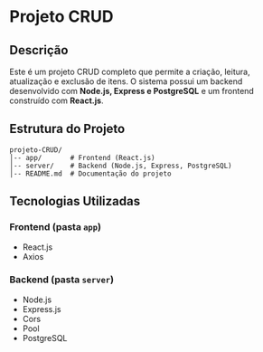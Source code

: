 # Projeto CRUD

## Descrição
Este é um projeto CRUD completo que permite a criação, leitura, atualização e exclusão de itens. O sistema possui um backend desenvolvido com **Node.js, Express e PostgreSQL** e um frontend construído com **React.js**.

## Estrutura do Projeto
```
projeto-CRUD/
│-- app/       # Frontend (React.js)
│-- server/    # Backend (Node.js, Express, PostgreSQL)
│-- README.md  # Documentação do projeto
```

## Tecnologias Utilizadas
### Frontend (pasta `app`)
- React.js
- Axios

### Backend (pasta `server`)
- Node.js
- Express.js
- Cors
- Pool
- PostgreSQL